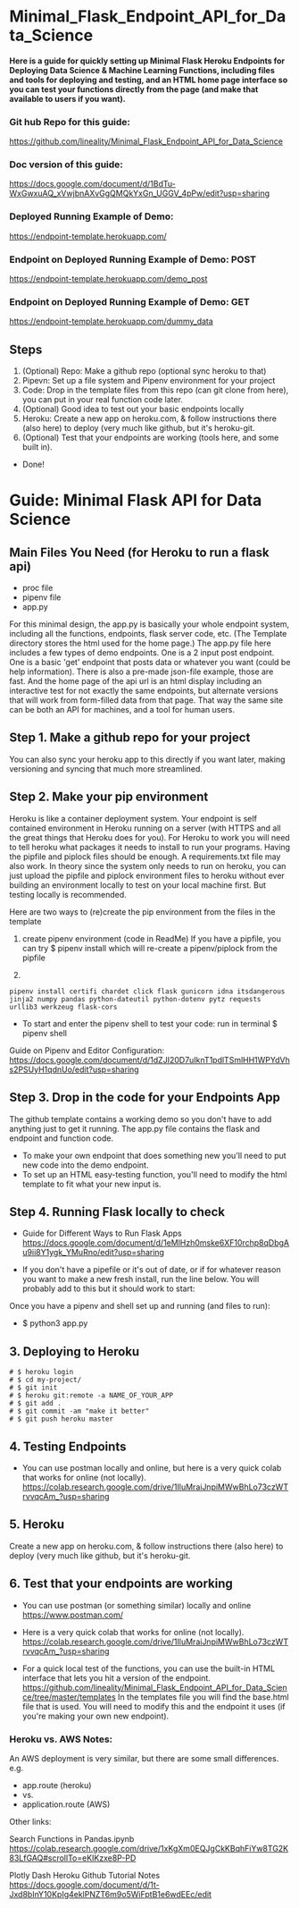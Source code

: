 # Minimal_Flask_Endpoint_API_for_Data_Science

#### Here is a guide for quickly setting up Minimal Flask Heroku Endpoints for Deploying Data Science &amp; Machine Learning Functions, including files and tools for deploying and testing, and an HTML home page interface so you can test your functions directly from the page (and make that available to users if you want).

### Git hub Repo for this guide:
https://github.com/lineality/Minimal_Flask_Endpoint_API_for_Data_Science
 
### Doc version of this guide:  
https://docs.google.com/document/d/1BdTu-WxGwxuAQ_xVwjbnAXvGgQMQkYxGn_UGGV_4pPw/edit?usp=sharing

### Deployed Running Example of Demo: 
https://endpoint-template.herokuapp.com/

### Endpoint on Deployed Running Example of Demo: POST
https://endpoint-template.herokuapp.com/demo_post

### Endpoint on Deployed Running Example of Demo: GET
https://endpoint-template.herokuapp.com/dummy_data

## Steps
1. (Optional) Repo: Make a github repo (optional sync heroku to that)
2. Pipevn: Set up a file system and Pipenv environment for your project
3. Code: Drop in the template files from this repo (can git clone from here), you can put in your real function code later. 
4. (Optional) Good idea to test out your basic endpoints locally
5. Heroku: Create a new app on heroku.com, & follow instructions there (also here) to deploy (very much like github, but it's heroku-git. 
6. (Optional) Test that your endpoints are working (tools here, and some built in). 
- Done!

# Guide:  Minimal Flask API for Data Science 


## Main Files You Need (for Heroku to run a flask api)
- proc file
- pipenv file
- app.py

For this minimal design, the app.py is basically your whole endpoint system, including all the functions, endpoints, flask server code, etc. (The Template directory stores the html used for the home page.)  The app.py file here includes a few types of demo endpoints. One is a 2 input post endpoint. One is a basic 'get' endpoint that posts data or whatever you want (could be help information). There is also a pre-made json-file example, those are fast. And the home page of the api url is an html display including an interactive test for not exactly the same endpoints, but alternate versions that will work from form-filled data from that page. That way the same site can be both an API for machines, and a tool for human users. 

## Step 1. Make a github repo for your project
You can also sync your heroku app to this directly if you want later, making versioning and syncing that much more streamlined.

## Step 2. Make your pip environment
Heroku is like a container deployment system. Your endpoint is self contained environment in Heroku running on a server (with HTTPS and all the great things that Heroku does for you). 
For Heroku to work you will need to tell heroku what packages it needs to install to run your programs. Having the pipfile and piplock files should be enough. A requirements.txt file may also work.
In theory since the system only needs to run on heroku, you can just upload the pipfile and piplock environment files to heroku without ever building an environment locally to test on your local machine first. But testing locally is recommended. 

Here are two ways to (re)create the pip environment from the files in the template
1. create pipenv environment (code in ReadMe)
If you have a pipfile, you can try $ pipenv install
which will re-create a pipenv/piplock from the pipfile

2. 
```pipenv install certifi chardet click flask gunicorn idna itsdangerous jinja2 numpy pandas python-dateutil python-dotenv pytz requests urllib3 werkzeug flask-cors```

- To start and enter the pipenv shell to test your code: run in terminal $ pipenv shell

Guide on Pipenv and Editor Configuration:
https://docs.google.com/document/d/1dZJI20D7uIknT1pdlTSmlHH1WPYdVhs2PSUyH1qdnUo/edit?usp=sharing


## Step 3. Drop in the code for your Endpoints App
The github template contains a working demo so you don't have to add anything just to get it running. The app.py file contains the flask and endpoint and function code. 
- To make your own endpoint that does something new you'll need to put new code into the demo endpoint. 
- To set up an HTML easy-testing function, you'll need to modify the html template to fit what your new input is.
 	
## Step 4. Running Flask locally to check
- Guide for Different Ways to Run Flask Apps https://docs.google.com/document/d/1eMlHzh0mske6XF10rchp8qDbgAu9ii8Y1ygk_YMuRno/edit?usp=sharing


- If you don't have a pipefile or it's out of date, or if for whatever reason you want to make a new fresh install, run the line below. You will probably add to this but it should work to start:


Once you have a pipenv and shell set up and running (and files to run):
- $ python3 app.py

## 3. Deploying to Heroku
```
# $ heroku login
# $ cd my-project/
# $ git init
# $ heroku git:remote -a NAME_OF_YOUR_APP
# $ git add .
# $ git commit -am "make it better"
# $ git push heroku master
```

## 4. Testing Endpoints
- You can use postman locally and online, but here is a very quick colab that works for online (not locally). https://colab.research.google.com/drive/1IluMraiJnpiMWwBhLo73czWTrvvqcAm_?usp=sharing

## 5. Heroku
Create a new app on heroku.com, & follow instructions there (also here) to deploy (very much like github, but it's heroku-git. 

## 6. Test that your endpoints are working 

- You can use postman (or something similar) locally and online 
https://www.postman.com/

- Here is a very quick colab that works for online (not locally). https://colab.research.google.com/drive/1IluMraiJnpiMWwBhLo73czWTrvvqcAm_?usp=sharing

- For a quick local test of the functions, you can use the built-in HTML interface that lets you hit a version of the endpoint. 
https://github.com/lineality/Minimal_Flask_Endpoint_API_for_Data_Science/tree/master/templates
In the templates file you will find the base.html file that is used. You will need to modify this and the endpoint it uses (if you're making your own new endpoint).


### Heroku vs. AWS Notes:
An AWS deployment is very similar, but there are some small differences. e.g.
- app.route (heroku)
- vs.
- application.route (AWS)


Other links:

Search Functions in Pandas.ipynb
https://colab.research.google.com/drive/1xKgXm0EQJgCkKBqhFiYw8TG2K83LfGAQ#scrollTo=eKIKzxe8P-PD

Plotly Dash Heroku Github Tutorial Notes
https://docs.google.com/document/d/1t-Jxd8bInY10KpIg4eklPNZT6m9o5WiFptB1e6wdEEc/edit


